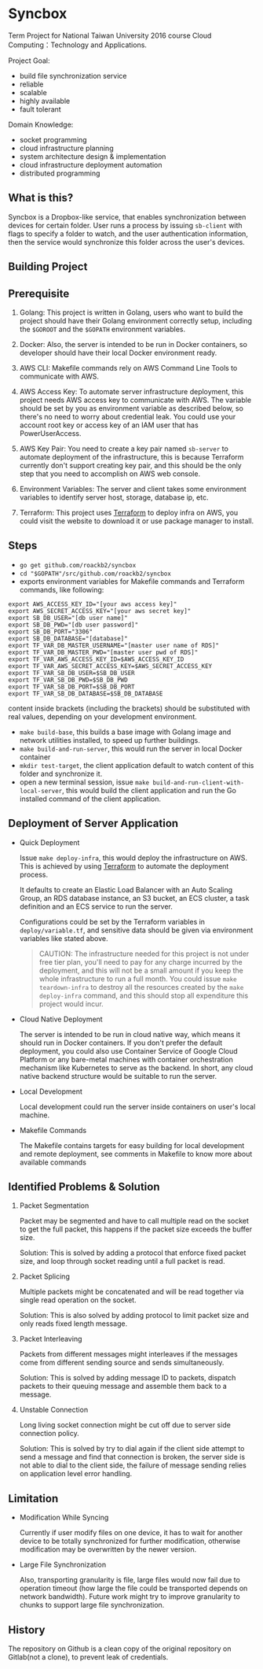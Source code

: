 # Syncbox

Term Project for National Taiwan University 2016 course Cloud Computing：Technology and Applications.

Project Goal:
* build file synchronization service
* reliable
* scalable
* highly available
* fault tolerant

Domain Knowledge:
* socket programming
* cloud infrastructure planning
* system architecture design & implementation
* cloud infrastructure deployment automation
* distributed programming

## What is this?

Syncbox is a Dropbox-like service, that enables synchronization between devices for certain folder.
User runs a process by issuing `sb-client` with flags to specify a folder to watch, and the user authentication information,
then the service would synchronize this folder across the user's devices.


## Building Project

## Prerequisite

1. Golang:
This project is written in Golang, users who want to build the project should have their Golang environment correctly setup, including the `$GOROOT` and the `$GOPATH` environment variables.

2. Docker:
Also, the server is intended to be run in Docker containers, so developer should have their local Docker environment ready.

3. AWS CLI:
Makefile commands rely on AWS Command Line Tools to communicate with AWS.

4. AWS Access Key:
To automate server infrastructure deployment, this project needs AWS access key to communicate with AWS.
The variable should be set by you as environment variable as described below,
so there's no need to worry about credential leak.
You could use your account root key or access key of an IAM user that has PowerUserAccess.

5. AWS Key Pair:
You need to create a key pair named `sb-server` to automate deployment of the infrastructure,
this is because Terraform currently don't support creating key pair,
and this should be the only step that you need to accomplish on AWS web console.

6. Environment Variables:
The server and client takes some environment variables to identify server host, storage, database ip, etc.

7. Terraform:
This project uses [Terraform](https://www.terraform.io/) to deploy infra on AWS,
you could visit the website to download it or use package manager to install.

## Steps
* `go get github.com/roackb2/syncbox`
* `cd "$GOPATH"/src/github.com/roackb2/syncbox`
* exports environment variables for Makefile commands and Terraform commands, like following:
```shell
export AWS_ACCESS_KEY_ID="[your aws access key]"
export AWS_SECRET_ACCESS_KEY="[your aws secret key]"
export SB_DB_USER="[db user name]"
export SB_DB_PWD="[db user password]"
export SB_DB_PORT="3306"
export SB_DB_DATABASE="[database]"
export TF_VAR_DB_MASTER_USERNAME="[master user name of RDS]"
export TF_VAR_DB_MASTER_PWD="[master user pwd of RDS]"
export TF_VAR_AWS_ACCESS_KEY_ID=$AWS_ACCESS_KEY_ID
export TF_VAR_AWS_SECRET_ACCESS_KEY=$AWS_SECRET_ACCESS_KEY
export TF_VAR_SB_DB_USER=$SB_DB_USER
export TF_VAR_SB_DB_PWD=$SB_DB_PWD
export TF_VAR_SB_DB_PORT=$SB_DB_PORT
export TF_VAR_SB_DB_DATABASE=$SB_DB_DATABASE
```
content inside brackets (including the brackets) should be substituted with real values, depending on your development environment.

* `make build-base`, this builds a base image with Golang image and network utilities installed, to speed up further buildings.
* `make build-and-run-server`, this would run the server in local Docker container
* `mkdir test-target`, the client application default to  watch content of this folder and synchronize it.
* open a new terminal session, issue `make build-and-run-client-with-local-server`, this would build the client application and run the Go installed command of the client application.

## Deployment of Server Application

* Quick Deployment

    Issue `make deploy-infra`, this would deploy the infrastructure on AWS. This is achieved by using [Terraform](https://www.terraform.io/) to automate the deployment process.

    It defaults to create an Elastic Load Balancer with an Auto Scaling Group, an RDS database instance,
    an S3 bucket, an ECS cluster, a task definition and an ECS service to run the server.

    Configurations could be set by the Terraform variables in `deploy/variable.tf`,
    and sensitive data should be given via environment variables like stated above.

    > CAUTION: The infrastructure needed for this project is not under free tier plan,
    you'll need to pay for any charge incurred by the deployment, and this will not be a small amount
    if you keep the whole infrastructure to run a full month. You could issue `make teardown-infra` to
    destroy all the resources created by the `make deploy-infra` command, and this should stop all
    expenditure this project would incur.

* Cloud Native Deployment

    The server is intended to be run in cloud native way, which means it should run in Docker containers. If you don't prefer the default deployment, you could also use Container Service of Google Cloud Platform or any bare-metal machines with container orchestration mechanism like Kubernetes to serve as the backend. In short, any cloud native backend structure would be suitable to run the server.

* Local Development

    Local development could run the server inside containers on user's local machine.

* Makefile Commands

    The Makefile contains targets for easy building for local development and remote deployment, see comments in Makefile to know more about available commands

## Identified Problems & Solution

1. Packet Segmentation

    Packet may be segmented and have to call multiple read on the socket to get the full packet, this happens if the packet size exceeds the buffer size.

    Solution: This is solved by adding a protocol that enforce fixed packet size, and loop through socket reading until a full packet is read.
2. Packet Splicing

    Multiple packets might be concatenated and will be read together via single read operation on the socket.

    Solution: This is also solved by adding protocol to limit packet size and only reads fixed length message.
3. Packet Interleaving

    Packets from different messages might interleaves if the messages come from different sending source and sends simultaneously.

    Solution: This is solved by adding message ID to packets, dispatch packets to their queuing message and assemble them back to a message.

4. Unstable Connection

    Long living socket connection might be cut off due to server side connection policy.

    Solution: This is solved by try to dial again if the client side attempt to send a message and find that connection is broken, the server side is not able to dial to the client side, the failure of message sending relies on application level error handling.

## Limitation

* Modification While Syncing

    Currently if user modify files on one device, it has to wait for another device to be totally synchronized for further modification, otherwise modification may be overwritten by the newer version.

*   Large File Synchronization

    Also, transporting granularity is file, large files would now fail due to operation timeout (how large the file could be transported depends on network bandwidth). Future work might try to improve granularity to chunks to support large file synchronization.

## History

The repository on Github is a clean copy of the original repository on Gitlab(not a clone), to prevent leak of credentials.
